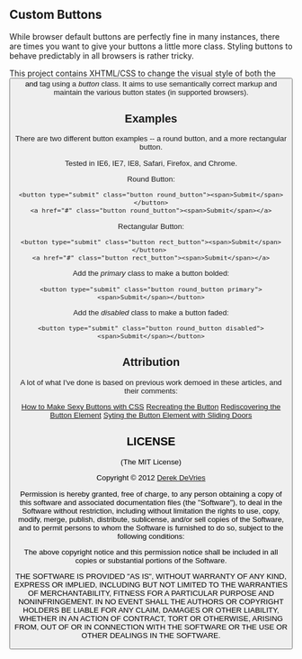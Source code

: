 ## Custom Buttons

While browser default buttons are perfectly fine in many instances, there are 
times you want to give your buttons a little more class. Styling buttons to 
behave predictably in all browsers is rather tricky. 

This project contains XHTML/CSS to change the visual style of both the <button> 
and <a> tag using a *button* class. It aims to use semantically correct markup and 
maintain the various button states (in supported browsers).


## Examples

There are two different button examples -- a round button, and a more rectangular button. 

Tested in IE6, IE7, IE8, Safari, Firefox, and Chrome. 

Round Button: 

```
<button type="submit" class="button round_button"><span>Submit</span></button>
<a href="#" class="button round_button"><span>Submit</span></a>
```

Rectangular Button:   
  
```
<button type="submit" class="button rect_button"><span>Submit</span></button> 
<a href="#" class="button rect_button"><span>Submit</span></a>
```  

Add the *primary* class to make a button bolded: 

```
<button type="submit" class="button round_button primary"><span>Submit</span></button>
```

Add the *disabled* class to make a button faded:

```
<button type="submit" class="button round_button disabled"><span>Submit</span></button>
```

## Attribution

A lot of what I've done is based on previous work demoed in these articles, and 
their comments: 

[How to Make Sexy Buttons with CSS](http://www.oscaralexander.com/tutorials/how-to-make-sexy-buttons-with-css.html)
[Recreating the Button](http://stopdesign.com/archive/2009/02/04/recreating-the-button.html)
[Rediscovering the Button Element](http://particletree.com/features/rediscovering-the-button-element/)
[Syting the Button Element with Sliding Doors](http://www.filamentgroup.com/lab/styling_the_button_element_with_sliding_doors/)


## LICENSE

(The MIT License)

Copyright © 2012 [Derek DeVries](https://github.com/devrieda/)

Permission is hereby granted, free of charge, to any person obtaining a
copy of this software and associated documentation files (the "Software"),
to deal in the Software without restriction, including without
limitation the rights to use, copy, modify, merge, publish, distribute,
sublicense, and/or sell copies of the Software, and to permit persons
to whom the Software is furnished to do so, subject to the following conditions:

The above copyright notice and this permission notice shall be included
in all copies or substantial portions of the Software.

THE SOFTWARE IS PROVIDED "AS IS", WITHOUT WARRANTY OF ANY KIND, EXPRESS
OR IMPLIED, INCLUDING BUT NOT LIMITED TO THE WARRANTIES OF MERCHANTABILITY,
FITNESS FOR A PARTICULAR PURPOSE AND NONINFRINGEMENT. IN NO EVENT SHALL
THE AUTHORS OR COPYRIGHT HOLDERS BE LIABLE FOR ANY CLAIM, DAMAGES OR
OTHER LIABILITY, WHETHER IN AN ACTION OF CONTRACT, TORT OR OTHERWISE,
ARISING FROM, OUT OF OR IN CONNECTION WITH THE SOFTWARE OR THE USE OR
OTHER DEALINGS IN THE SOFTWARE.
